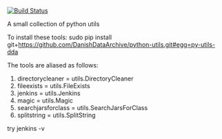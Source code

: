 [![Build Status](https://travis-ci.org/DanishDataArchive/python-utils.png?branch=master)](https://travis-ci.org/DanishDataArchive/python-utils)

A small collection of python utils

To install these tools: sudo pip install git+https://github.com/DanishDataArchive/python-utils.git#egg=py-utils-dda

The tools are aliased as follows:
1. directorycleaner = utils.DirectoryCleaner
2. fileexists = utils.FileExists
3. jenkins = utils.Jenkins
4. magic = utils.Magic
5. searchjarsforclass = utils.SearchJarsForClass
6. splitstring = utils.SplitString

try jenkins -v
